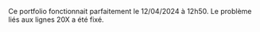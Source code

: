 Ce portfolio fonctionnait parfaitement le 12/04/2024 à 12h50. Le problème liés aux lignes 20X a été fixé.
